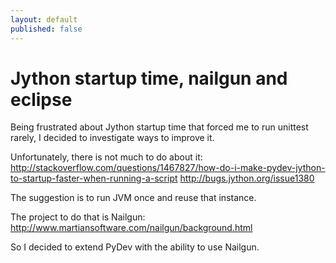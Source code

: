 ```yaml
---
layout: default
published: false
---
```


# Jython startup time, nailgun and eclipse

Being frustrated about Jython startup time that forced me to run unittest rarely, I decided to investigate ways to improve it.

Unfortunately, there is not much to do about it: http://stackoverflow.com/questions/1467827/how-do-i-make-pydev-jython-to-startup-faster-when-running-a-script
http://bugs.jython.org/issue1380

The suggestion is to run JVM once and reuse that instance.

The project to do that is Nailgun: http://www.martiansoftware.com/nailgun/background.html

So I decided to extend PyDev with the ability to use Nailgun.